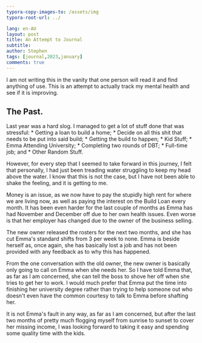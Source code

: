 ```yaml
---
typora-copy-images-to: /assets/img
typora-root-url: ../

lang: en-AU
layout: post
title: An Attempt to Journal
subtitle: 
author: Stephen
tags: [journal,2023,january]
comments: true
---
```


I am not writing this in the vanity that one person will read it and find anything of use. This is an attempt to actually track my mental health and see if it is improving.

## The Past.

Last year was a hard slog. I managed to get a lot of stuff done that was stressful: * Getting a loan to build a home; * Decide on all this shit that needs to be put into said build; * Getting the build to happen; * Kid Stuff; * Emma Attending University; * Completing two rounds of DBT; * Full-time job; and * Other Random Stuff.

However, for every step that I seemed to take forward in this journey, I felt that personally, I had just been treading water struggling to keep my head above the water. I know that this is not the case, but I have not been able to shake the feeling, and it is getting to me.

Money is an issue, as we now have to pay the stupidly high rent for where we are living now, as well as paying the interest on the Build Loan every month. It has been even harder for the last couple of months as Emma has had November and December off due to her own health issues. Even worse is that her employer has changed due to the owner of the business selling.

The new owner released the rosters for the next two months, and she has cut Emma's standard shifts from 3 per week to none. Emma is beside herself as, once again, she has basically lost a job and has not been provided with any feedback as to why this has happened.

From the one conversation with the old owner, the new owner is basically only going to call on Emma when she needs her. So I have told Emma that, as far as I am concerned, she can tell the boss to shove her off when she tries to get her to work. I would much prefer that Emma put the time into finishing her university degree rather than trying to help someone out who doesn't even have the common courtesy to talk to Emma before shafting her.

It is not Emma's fault in any way, as far as I am concerned, but after the last two months of pretty much flogging myself from sunrise to sunset to cover her missing income, I was looking forward to taking it easy and spending some quality time with the kids.
